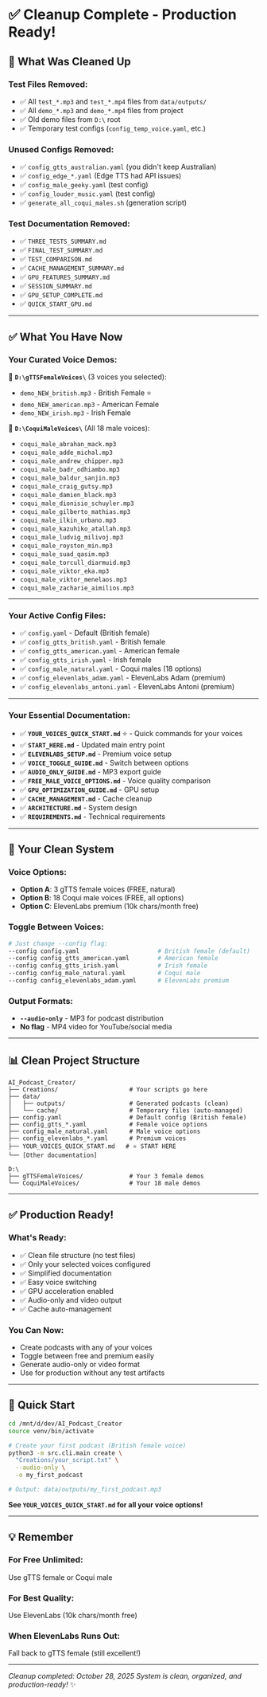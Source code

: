 # ✅ Cleanup Complete - Production Ready!

## 🧹 What Was Cleaned Up

### **Test Files Removed:**
- ✅ All `test_*.mp3` and `test_*.mp4` files from `data/outputs/`
- ✅ All `demo_*.mp3` and `demo_*.mp4` files from project
- ✅ Old demo files from `D:\` root
- ✅ Temporary test configs (`config_temp_voice.yaml`, etc.)

### **Unused Configs Removed:**
- ✅ `config_gtts_australian.yaml` (you didn't keep Australian)
- ✅ `config_edge_*.yaml` (Edge TTS had API issues)
- ✅ `config_male_geeky.yaml` (test config)
- ✅ `config_louder_music.yaml` (test config)
- ✅ `generate_all_coqui_males.sh` (generation script)

### **Test Documentation Removed:**
- ✅ `THREE_TESTS_SUMMARY.md`
- ✅ `FINAL_TEST_SUMMARY.md`
- ✅ `TEST_COMPARISON.md`
- ✅ `CACHE_MANAGEMENT_SUMMARY.md`
- ✅ `GPU_FEATURES_SUMMARY.md`
- ✅ `SESSION_SUMMARY.md`
- ✅ `GPU_SETUP_COMPLETE.md`
- ✅ `QUICK_START_GPU.md`

---

## ✅ What You Have Now

### **Your Curated Voice Demos:**
📁 **`D:\gTTSFemaleVoices\`** (3 voices you selected):
- `demo_NEW_british.mp3` - British Female ⭐
- `demo_NEW_american.mp3` - American Female
- `demo_NEW_irish.mp3` - Irish Female

📁 **`D:\CoquiMaleVoices\`** (All 18 male voices):
- `coqui_male_abrahan_mack.mp3`
- `coqui_male_adde_michal.mp3`
- `coqui_male_andrew_chipper.mp3`
- `coqui_male_badr_odhiambo.mp3`
- `coqui_male_baldur_sanjin.mp3`
- `coqui_male_craig_gutsy.mp3`
- `coqui_male_damien_black.mp3`
- `coqui_male_dionisio_schuyler.mp3`
- `coqui_male_gilberto_mathias.mp3`
- `coqui_male_ilkin_urbano.mp3`
- `coqui_male_kazuhiko_atallah.mp3`
- `coqui_male_ludvig_milivoj.mp3`
- `coqui_male_royston_min.mp3`
- `coqui_male_suad_qasim.mp3`
- `coqui_male_torcull_diarmuid.mp3`
- `coqui_male_viktor_eka.mp3`
- `coqui_male_viktor_menelaos.mp3`
- `coqui_male_zacharie_aimilios.mp3`

---

### **Your Active Config Files:**
- ✅ `config.yaml` - Default (British female)
- ✅ `config_gtts_british.yaml` - British female
- ✅ `config_gtts_american.yaml` - American female
- ✅ `config_gtts_irish.yaml` - Irish female
- ✅ `config_male_natural.yaml` - Coqui males (18 options)
- ✅ `config_elevenlabs_adam.yaml` - ElevenLabs Adam (premium)
- ✅ `config_elevenlabs_antoni.yaml` - ElevenLabs Antoni (premium)

---

### **Your Essential Documentation:**
- ✅ **`YOUR_VOICES_QUICK_START.md`** ⭐ - Quick commands for your voices
- ✅ **`START_HERE.md`** - Updated main entry point
- ✅ **`ELEVENLABS_SETUP.md`** - Premium voice setup
- ✅ **`VOICE_TOGGLE_GUIDE.md`** - Switch between options
- ✅ **`AUDIO_ONLY_GUIDE.md`** - MP3 export guide
- ✅ **`FREE_MALE_VOICE_OPTIONS.md`** - Voice quality comparison
- ✅ **`GPU_OPTIMIZATION_GUIDE.md`** - GPU setup
- ✅ **`CACHE_MANAGEMENT.md`** - Cache cleanup
- ✅ **`ARCHITECTURE.md`** - System design
- ✅ **`REQUIREMENTS.md`** - Technical requirements

---

## 🎯 Your Clean System

### **Voice Options:**
- **Option A**: 3 gTTS female voices (FREE, natural)
- **Option B**: 18 Coqui male voices (FREE, all options)
- **Option C**: ElevenLabs premium (10k chars/month free)

### **Toggle Between Voices:**
```bash
# Just change --config flag:
--config config.yaml                      # British female (default)
--config config_gtts_american.yaml        # American female
--config config_gtts_irish.yaml           # Irish female
--config config_male_natural.yaml         # Coqui male
--config config_elevenlabs_adam.yaml      # ElevenLabs premium
```

### **Output Formats:**
- **`--audio-only`** - MP3 for podcast distribution
- **No flag** - MP4 video for YouTube/social media

---

## 📊 Clean Project Structure

```
AI_Podcast_Creator/
├── Creations/                    # Your scripts go here
├── data/
│   ├── outputs/                  # Generated podcasts (clean)
│   └── cache/                    # Temporary files (auto-managed)
├── config.yaml                   # Default config (British female)
├── config_gtts_*.yaml            # Female voice options
├── config_male_natural.yaml      # Male voice options
├── config_elevenlabs_*.yaml      # Premium voices
├── YOUR_VOICES_QUICK_START.md   # ⭐ START HERE
└── [Other documentation]

D:\
├── gTTSFemaleVoices/             # Your 3 female demos
└── CoquiMaleVoices/              # Your 18 male demos
```

---

## ✅ Production Ready!

### **What's Ready:**
- ✅ Clean file structure (no test files)
- ✅ Only your selected voices configured
- ✅ Simplified documentation
- ✅ Easy voice switching
- ✅ GPU acceleration enabled
- ✅ Audio-only and video output
- ✅ Cache auto-management

### **You Can Now:**
- Create podcasts with any of your voices
- Toggle between free and premium easily
- Generate audio-only or video format
- Use for production without any test artifacts

---

## 🚀 Quick Start

```bash
cd /mnt/d/dev/AI_Podcast_Creator
source venv/bin/activate

# Create your first podcast (British female voice)
python3 -m src.cli.main create \
  "Creations/your_script.txt" \
  --audio-only \
  -o my_first_podcast

# Output: data/outputs/my_first_podcast.mp3
```

**See `YOUR_VOICES_QUICK_START.md` for all your voice options!**

---

## 💡 Remember

### **For Free Unlimited:**
Use gTTS female or Coqui male

### **For Best Quality:**
Use ElevenLabs (10k chars/month free)

### **When ElevenLabs Runs Out:**
Fall back to gTTS female (still excellent!)

---

*Cleanup completed: October 28, 2025*
*System is clean, organized, and production-ready!* ✨




